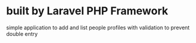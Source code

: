 # built by Laravel PHP Framework

simple application to add and list people profiles with validation to prevent double entry 

